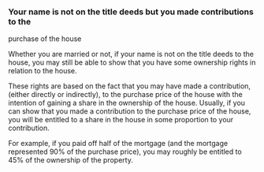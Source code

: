###  Your name is not on the title deeds but you made contributions to the
purchase of the house

Whether you are married or not, if your name is not on the title deeds to the
house, you may still be able to show that you have some ownership rights in
relation to the house.

These rights are based on the fact that you may have made a contribution,
(either directly or indirectly), to the purchase price of the house with the
intention of gaining a share in the ownership of the house. Usually, if you
can show that you made a contribution to the purchase price of the house, you
will be entitled to a share in the house in some proportion to your
contribution.

For example, if you paid off half of the mortgage (and the mortgage
represented 90% of the purchase price), you may roughly be entitled to 45% of
the ownership of the property.
